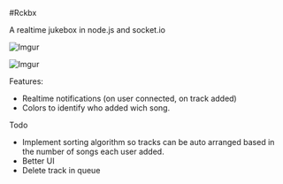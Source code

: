 #Rckbx

A realtime jukebox in node.js and socket.io

![Imgur](http://i.imgur.com/4zYnVLh.gif)



![Imgur](http://i.imgur.com/vX5BOJt.gif)

Features:

- Realtime notifications (on user connected, on track added)
- Colors to identify who added wich song.


Todo
- Implement sorting algorithm so tracks can be auto arranged based in the number of songs each user added.
- Better UI
- Delete track in queue 
